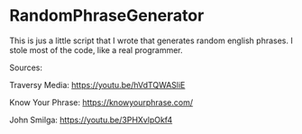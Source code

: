 # RandomPhraseGenerator

This is jus a little script that I wrote that generates random english phrases. I stole most of the code, like a real programmer.

Sources:

Traversy Media: https://youtu.be/hVdTQWASliE

Know Your Phrase: https://knowyourphrase.com/

John Smilga: https://youtu.be/3PHXvlpOkf4
